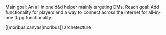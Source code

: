 Main goal: An all in one d&d helper mainly targeting DMs.
Reach goal: Add functionality for players and a way to connect across the internet for all-in-one ttrpg functionality.

[[moribus.canvas|moribus]] archetecture
